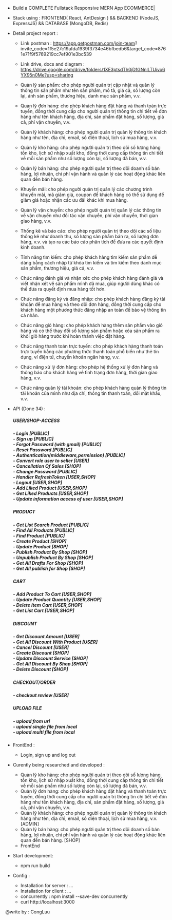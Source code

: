 - Build a COMPLETE Fullstack Responsive MERN App ECOMMERCE|
- Stack using : FRONTEND( React, AntDesign ) && BACKEND (NodeJS, ExpressJS) && DATABASE (MongoDB, Redis)

- Detail project report :

  - Link postman : https://app.getpostman.com/join-team?
    invite_code=1f5e27c19afda1939f3734e46bfbedb6&target_code=8761e71f9f5769219cc7ef901e3bc539

  - Link drive, docs and diagram : https://drive.google.com/drive/folders/1XE3ptsdTh0jDfGNnlLTUivo6YX95n0Me?usp=sharing

  * Quản lý sản phẩm: cho phép người quản trị cập nhật và quản lý thông tin sản phẩm như tên sản phẩm, mô tả, giá cả, số lượng còn lại, ảnh sản phẩm, thương hiệu, danh mục sản phẩm, v.v.

  * Quản lý đơn hàng: cho phép khách hàng đặt hàng và thanh toán trực tuyến, đồng thời cung cấp cho người quản trị thông tin chi tiết về đơn hàng như tên khách hàng, địa chỉ, sản phẩm đặt hàng, số lượng, giá cả, phí vận chuyển, v.v.

  * Quản lý khách hàng: cho phép người quản trị quản lý thông tin khách hàng như tên, địa chỉ, email, số điện thoại, lịch sử mua hàng, v.v.

  * Quản lý kho hàng: cho phép người quản trị theo dõi số lượng hàng tồn kho, lịch sử nhập xuất kho, đồng thời cung cấp thông tin chi tiết về mỗi sản phẩm như số lượng còn lại, số lượng đã bán, v.v.

  * Quản lý bán hàng: cho phép người quản trị theo dõi doanh số bán hàng, lợi nhuận, chi phí vận hành và quản lý các hoạt động khác liên quan đến bán hàng.

  * Khuyến mãi: cho phép người quản trị quản lý các chương trình khuyến mãi, mã giảm giá, coupon để khách hàng có thể sử dụng để giảm giá hoặc nhận các ưu đãi khác khi mua hàng.

  * Quản lý vận chuyển: cho phép người quản trị quản lý các thông tin về vận chuyển như đối tác vận chuyển, phí vận chuyển, thời gian giao hàng, v.v.

  * Thống kê và báo cáo: cho phép người quản trị theo dõi các số liệu thống kê như doanh thu, số lượng sản phẩm bán ra, số lượng đơn hàng, v.v. và tạo ra các báo cáo phân tích để đưa ra các quyết định kinh doanh.

  * Tính năng tìm kiếm: cho phép khách hàng tìm kiếm sản phẩm dễ dàng bằng cách nhập từ khóa tìm kiếm và tìm kiếm theo danh mục sản phẩm, thương hiệu, giá cả, v.v.

  * Chức năng đánh giá và nhận xét: cho phép khách hàng đánh giá và viết nhận xét về sản phẩm mình đã mua, giúp người dùng khác có thể đưa ra quyết định mua hàng tốt hơn.

  * Chức năng đăng ký và đăng nhập: cho phép khách hàng đăng ký tài khoản để mua hàng và theo dõi đơn hàng, đồng thời cung cấp cho khách hàng một phương thức đăng nhập an toàn để bảo vệ thông tin cá nhân.

  * Chức năng giỏ hàng: cho phép khách hàng thêm sản phẩm vào giỏ hàng và có thể thay đổi số lượng sản phẩm hoặc xóa sản phẩm ra khỏi giỏ hàng trước khi hoàn thành việc đặt hàng.

  * Chức năng thanh toán trực tuyến: cho phép khách hàng thanh toán trực tuyến bằng các phương thức thanh toán phổ biến như thẻ tín dụng, ví điện tử, chuyển khoản ngân hàng, v.v.

  * Chức năng xử lý đơn hàng: cho phép hệ thống xử lý đơn hàng và thông báo cho khách hàng về tình trạng đơn hàng, thời gian giao hàng, v.v.

  * Chức năng quản lý tài khoản: cho phép khách hàng quản lý thông tin tài khoản của mình như địa chỉ, thông tin thanh toán, đổi mật khẩu, v.v.

- API (Done 34) :

  <h5>USER/SHOP-ACCESS<h5>
  - Login [PUBLIC] <br>
  - Sign up [PUBLIC]<br>
  - Forgot Password (with gmail) [PUBLIC]<br>
  - Reset Password [PUBLIC]<br>
  - Authentication(middleware,permission) [PUBLIC]<br>
  - Convert role user to seller [USER]<br>
  - Cancellation Of Sales [SHOP]<br>
  - Change Password [PUBLIC]<br>
  - Handler RefreshToken [USER,SHOP]<br>
  - Logout  [USER,SHOP]<br>
  <!-- - Tokens [USER,SHOP]<br> -->
  - Add Liked Product [USER,SHOP]<br>
  - Get Liked Products [USER,SHOP]<br>
  - Update information access of user [USER,SHOP]<br>
  <h5>PRODUCT<h5>
  - Get List Search Product [PUBLIC]<br>
  - Find All Products [PUBLIC]<br>
  - Find Product [PUBLIC]<br>
  - Create Product [SHOP]<br>
  - Update Product [SHOP]<br>
  - Publish Product By Shop [SHOP]<br>
  - Unpublish Product By Shop [SHOP]<br>
  - Get All Drafts For Shop [SHOP]<br>
  - Get All publish for Shop [SHOP]<br>
  <h5>CART<h5>
  - Add Product To Cart [USER,SHOP]<br>
  - Update Product Quantity [USER,SHOP]<br>
  - Delete Item Cart [USER,SHOP]<br>
  - Get List Cart [USER,SHOP]<br>
  <h5>DISCOUNT<h5>
  - Get Discount Amount [USER]<br>
  - Get All Discount With Product [USER]<br>
  - Cancel Discount [USER]<br>
  - Create Discount [SHOP]<br>
  - Update Discount Service [SHOP]<br>
  - Get All Discount By Shop [SHOP]<br>
  - Delete Discount [SHOP]<br>
  <h5>CHECKOUT/ORDER<h5>
  - checkout review [USER]<br>
  <h5>UPLOAD FILE<h5>
  - upload from url<br>
  - upload single file from local<br>
  - upload multi file from local<br>

- FrontEnd :

  - Login, sign up and log out <br>

- Curently being researched and developed :

  - Quản lý kho hàng: cho phép người quản trị theo dõi số lượng hàng tồn kho, lịch sử nhập xuất kho, đồng thời cung cấp thông tin chi tiết về mỗi sản phẩm như số lượng còn lại, số lượng đã bán, v.v.
  - Quản lý đơn hàng: cho phép khách hàng đặt hàng và thanh toán trực tuyến, đồng thời cung cấp cho người quản trị thông tin chi tiết về đơn hàng như tên khách hàng, địa chỉ, sản phẩm đặt hàng, số lượng, giá cả, phí vận chuyển, v.v.
  - Quản lý khách hàng: cho phép người quản trị quản lý thông tin khách hàng như tên, địa chỉ, email, số điện thoại, lịch sử mua hàng, v.v. [ADMIN]
  - Quản lý bán hàng: cho phép người quản trị theo dõi doanh số bán hàng, lợi nhuận, chi phí vận hành và quản lý các hoạt động khác liên quan đến bán hàng. [SHOP]
  - FrontEnd

- Start development:

  - npm run build

- Config :
  - Installation for server : ...
  - Installation for client : ...
  - concurrently : npm install --save-dev concurrently
  - curl http://localhost:3000

@write by : CongLuu
